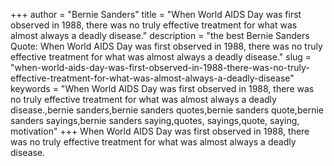 +++
author = "Bernie Sanders"
title = "When World AIDS Day was first observed in 1988, there was no truly effective treatment for what was almost always a deadly disease."
description = "the best Bernie Sanders Quote: When World AIDS Day was first observed in 1988, there was no truly effective treatment for what was almost always a deadly disease."
slug = "when-world-aids-day-was-first-observed-in-1988-there-was-no-truly-effective-treatment-for-what-was-almost-always-a-deadly-disease"
keywords = "When World AIDS Day was first observed in 1988, there was no truly effective treatment for what was almost always a deadly disease.,bernie sanders,bernie sanders quotes,bernie sanders quote,bernie sanders sayings,bernie sanders saying,quotes, sayings,quote, saying, motivation"
+++
When World AIDS Day was first observed in 1988, there was no truly effective treatment for what was almost always a deadly disease.
